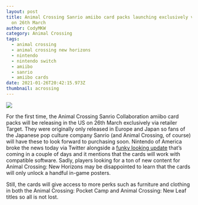 ```yaml
---
layout: post
title: Animal Crossing Sanrio amiibo card packs launching exclusively via Target
  on 26th March
author: CodyMKW
category: Animal Crossing
tags:
  - animal crossing
  - animal crossing new horizons
  - nintendo
  - nintendo switch
  - amiibo
  - sanrio
  - amiibo cards
date: 2021-01-26T20:42:15.973Z
thumbnail: acrossing
---
```

![](https://res.cloudinary.com/dgzrtvctq/image/upload/v1611848327/sanrio_amiibo_cards_animal_crossing_dqhcbl.jpg)

For the first time, the Animal Crossing Sanrio Collaboration amiibo card packs will be releasing in the US on 26th March exclusively via retailer Target. They were originally only released in Europe and Japan so fans of the Japanese pop culture company Sanrio (and Animal Crossing, of course) will have these to look forward to purchasing soon. Nintendo of America broke the news today via Twitter alongside a [funky looking update](https://codymkw.github.io/posts/2021/01/26/animal-crossing-new-horizons-festivale-update-announced) that’s coming in a couple of days and it mentions that the cards will work with compatible software. Sadly, players looking for a ton of new content for Animal Crossing: New Horizons may be disappointed to learn that the cards will only unlock a handful in-game posters.

Still, the cards will give access to more perks such as furniture and clothing in both the Animal Crossing: Pocket Camp and Animal Crossing: New Leaf titles so all is not lost.